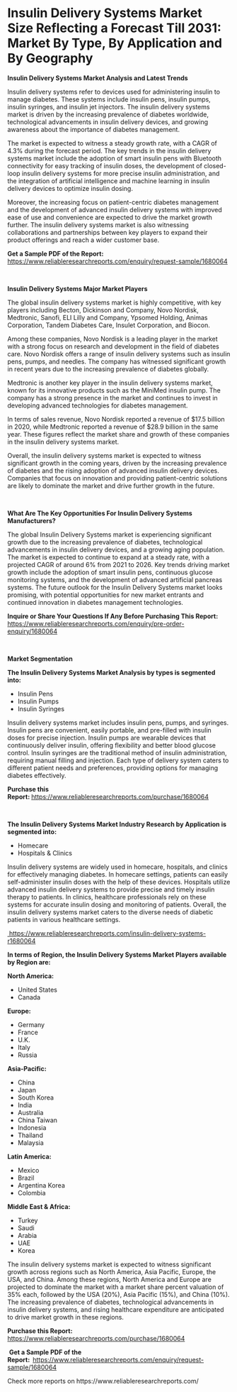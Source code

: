 <p><h1>Insulin Delivery Systems Market Size Reflecting a Forecast Till 2031: Market By Type, By Application and By Geography</h1></p><p><strong>Insulin Delivery Systems Market Analysis and Latest Trends</strong></p>
<p><p>Insulin delivery systems refer to devices used for administering insulin to manage diabetes. These systems include insulin pens, insulin pumps, insulin syringes, and insulin jet injectors. The insulin delivery systems market is driven by the increasing prevalence of diabetes worldwide, technological advancements in insulin delivery devices, and growing awareness about the importance of diabetes management.</p><p>The market is expected to witness a steady growth rate, with a CAGR of 4.3% during the forecast period. The key trends in the insulin delivery systems market include the adoption of smart insulin pens with Bluetooth connectivity for easy tracking of insulin doses, the development of closed-loop insulin delivery systems for more precise insulin administration, and the integration of artificial intelligence and machine learning in insulin delivery devices to optimize insulin dosing.</p><p>Moreover, the increasing focus on patient-centric diabetes management and the development of advanced insulin delivery systems with improved ease of use and convenience are expected to drive the market growth further. The insulin delivery systems market is also witnessing collaborations and partnerships between key players to expand their product offerings and reach a wider customer base.</p></p>
<p><strong>Get a Sample PDF of the Report:&nbsp;</strong> <a href="https://www.reliableresearchreports.com/enquiry/request-sample/1680064">https://www.reliableresearchreports.com/enquiry/request-sample/1680064</a></p>
<p>&nbsp;</p>
<p><strong>Insulin Delivery Systems Major Market Players</strong></p>
<p><p>The global insulin delivery systems market is highly competitive, with key players including Becton, Dickinson and Company, Novo Nordisk, Medtronic, Sanofi, ELI Lilly and Company, Ypsomed Holding, Animas Corporation, Tandem Diabetes Care, Insulet Corporation, and Biocon. </p><p>Among these companies, Novo Nordisk is a leading player in the market with a strong focus on research and development in the field of diabetes care. Novo Nordisk offers a range of insulin delivery systems such as insulin pens, pumps, and needles. The company has witnessed significant growth in recent years due to the increasing prevalence of diabetes globally.</p><p>Medtronic is another key player in the insulin delivery systems market, known for its innovative products such as the MiniMed insulin pump. The company has a strong presence in the market and continues to invest in developing advanced technologies for diabetes management.</p><p>In terms of sales revenue, Novo Nordisk reported a revenue of $17.5 billion in 2020, while Medtronic reported a revenue of $28.9 billion in the same year. These figures reflect the market share and growth of these companies in the insulin delivery systems market.</p><p>Overall, the insulin delivery systems market is expected to witness significant growth in the coming years, driven by the increasing prevalence of diabetes and the rising adoption of advanced insulin delivery devices. Companies that focus on innovation and providing patient-centric solutions are likely to dominate the market and drive further growth in the future.</p></p>
<p>&nbsp;</p>
<p><strong>What Are The Key Opportunities For Insulin Delivery Systems Manufacturers?</strong></p>
<p><p>The global Insulin Delivery Systems market is experiencing significant growth due to the increasing prevalence of diabetes, technological advancements in insulin delivery devices, and a growing aging population. The market is expected to continue to expand at a steady rate, with a projected CAGR of around 6% from 2021 to 2026. Key trends driving market growth include the adoption of smart insulin pens, continuous glucose monitoring systems, and the development of advanced artificial pancreas systems. The future outlook for the Insulin Delivery Systems market looks promising, with potential opportunities for new market entrants and continued innovation in diabetes management technologies.</p></p>
<p><strong>Inquire or Share Your Questions If Any Before Purchasing This Report:</strong> <a href="https://www.reliableresearchreports.com/enquiry/pre-order-enquiry/1680064">https://www.reliableresearchreports.com/enquiry/pre-order-enquiry/1680064</a></p>
<p>&nbsp;</p>
<p><strong>Market Segmentation</strong></p>
<p><strong>The Insulin Delivery Systems Market Analysis by types is segmented into:</strong></p>
<p><ul><li>Insulin Pens</li><li>Insulin Pumps</li><li>Insulin Syringes</li></ul></p>
<p><p>Insulin delivery systems market includes insulin pens, pumps, and syringes. Insulin pens are convenient, easily portable, and pre-filled with insulin doses for precise injection. Insulin pumps are wearable devices that continuously deliver insulin, offering flexibility and better blood glucose control. Insulin syringes are the traditional method of insulin administration, requiring manual filling and injection. Each type of delivery system caters to different patient needs and preferences, providing options for managing diabetes effectively.</p></p>
<p><strong>Purchase this Report:&nbsp;</strong><a href="https://www.reliableresearchreports.com/purchase/1680064">https://www.reliableresearchreports.com/purchase/1680064</a></p>
<p>&nbsp;</p>
<p><strong>The Insulin Delivery Systems Market Industry Research by Application is segmented into:</strong></p>
<p><ul><li>Homecare</li><li>Hospitals & Clinics</li></ul></p>
<p><p>Insulin delivery systems are widely used in homecare, hospitals, and clinics for effectively managing diabetes. In homecare settings, patients can easily self-administer insulin doses with the help of these devices. Hospitals utilize advanced insulin delivery systems to provide precise and timely insulin therapy to patients. In clinics, healthcare professionals rely on these systems for accurate insulin dosing and monitoring of patients. Overall, the insulin delivery systems market caters to the diverse needs of diabetic patients in various healthcare settings.</p></p>
<p><a href="https://www.reliableresearchreports.com/insulin-delivery-systems-r1680064">&nbsp;https://www.reliableresearchreports.com/insulin-delivery-systems-r1680064</a></p>
<p><strong>In terms of Region, the Insulin Delivery Systems Market Players available by Region are:</strong></p>
<p>
    <p> <strong> North America: </strong>
        <ul>
            <li>United States</li>
            <li>Canada</li>
        </ul>
        </p> 
    <p> <strong> Europe: </strong>
        <ul>
            <li>Germany</li>
            <li>France</li>
            <li>U.K.</li>
            <li>Italy</li>
            <li>Russia</li>
        </ul>
        </p> 
    <p> <strong> Asia-Pacific: </strong>
        <ul>
            <li>China</li>
            <li>Japan</li>
            <li>South Korea</li>
            <li>India</li>
            <li>Australia</li>
            <li>China Taiwan</li>
            <li>Indonesia</li>
            <li>Thailand</li>
            <li>Malaysia</li>
        </ul>
        </p> 
    <p> <strong> Latin America: </strong>
        <ul>
            <li>Mexico</li>
            <li>Brazil</li>
            <li>Argentina Korea</li>
            <li>Colombia</li>
        </ul>
        </p> 
    <p> <strong> Middle East & Africa: </strong>
        <ul>
            <li>Turkey</li>
            <li>Saudi</li>
            <li>Arabia</li>
            <li>UAE</li>
            <li>Korea</li>
        </ul>
    </p>
    </p>
<p><p>The insulin delivery systems market is expected to witness significant growth across regions such as North America, Asia Pacific, Europe, the USA, and China. Among these regions, North America and Europe are projected to dominate the market with a market share percent valuation of 35% each, followed by the USA (20%), Asia Pacific (15%), and China (10%). The increasing prevalence of diabetes, technological advancements in insulin delivery systems, and rising healthcare expenditure are anticipated to drive market growth in these regions.</p></p>
<p><strong>Purchase this Report: </strong><a href="https://www.reliableresearchreports.com/purchase/1680064">https://www.reliableresearchreports.com/purchase/1680064</a></p>
<p>&nbsp;<strong>Get a Sample PDF of the Report:&nbsp;&nbsp;</strong><a href="https://www.reliableresearchreports.com/enquiry/request-sample/1680064">https://www.reliableresearchreports.com/enquiry/request-sample/1680064</a></p>
<p><strong></strong></p>
<p>Check more reports on https://www.reliableresearchreports.com/</p>